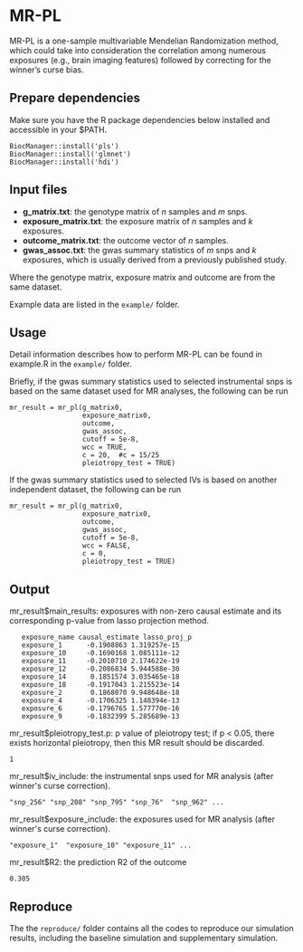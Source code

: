 # MR-PL
MR-PL is a one-sample multivariable Mendelian Randomization method, which could take into consideration the correlation among numerous exposures (e.g., brain imaging features) followed by correcting for the winner’s curse bias.
## Prepare dependencies
Make sure you have the R package dependencies below installed and accessible in your $PATH.   

`BiocManager::install('pls')`  
`BiocManager::install('glmnet')`  
`BiocManager::install('hdi')`  
## Input files
* __g_matrix.txt__:  the genotype matrix of *n* samples and *m* snps.   
* __exposure_matrix.txt__:  the exposure matrix of *n* samples and *k* exposures.    
* __outcome_matrix.txt__:  the outcome vector of *n* samples.    
* __gwas_assoc.txt__:  the gwas summary statistics of *m* snps and *k* exposures, which is usually derived from a previously published study.  
 
Where the genotype matrix, exposure matrix and outcome are from the same dataset.  

Example data are listed in the `example/` folder.
## Usage
Detail information describes how to perform MR-PL can be found in example.R in the `example/` folder.  
   
Briefly, if the gwas summary statistics used to selected instrumental snps is based on the same dataset used for MR analyses, the following can be run
```
mr_result = mr_pl(g_matrix0, 
                  exposure_matrix0, 
                  outcome, 
                  gwas_assoc, 
                  cutoff = 5e-8, 
                  wcc = TRUE, 
                  c = 20,  #c = 15/25
                  pleiotropy_test = TRUE)
```
If the gwas summary statistics used to selected IVs is based on another independent dataset, the following can be run  
```
mr_result = mr_pl(g_matrix0, 
                  exposure_matrix0, 
                  outcome, 
                  gwas_assoc, 
                  cutoff = 5e-8, 
                  wcc = FALSE, 
                  c = 0, 
                  pleiotropy_test = TRUE)
```    
## Output
mr_result$main_results: exposures with non-zero causal estimate and its corresponding p-value from lasso projection method.
```  
   exposure_name causal_estimate lasso_proj_p
   exposure_1      -0.1908863 1.319257e-15
   exposure_10     -0.1690168 1.085111e-12
   exposure_11     -0.2010710 2.174622e-19
   exposure_12     -0.2086834 5.944588e-30
   exposure_14      0.1851574 3.035465e-18
   exposure_18     -0.1917043 1.215523e-14
   exposure_2       0.1868070 9.948648e-18
   exposure_4      -0.1706325 1.148394e-13
   exposure_6      -0.1796765 1.577770e-16
   exposure_9      -0.1832399 5.285689e-13
```    
mr_result$pleiotropy_test.p: p value of pleiotropy test; if p < 0.05, there exists horizontal pleiotropy, then this MR result should be discarded.
```    
1
```    
mr_result$iv_include: the instrumental snps used for MR analysis (after winner's curse correction).
```    
"snp_256" "snp_208" "snp_795" "snp_76"  "snp_962" ...
```    
mr_result$exposure_include: the exposures used for MR analysis (after winner's curse correction).
```    
"exposure_1"  "exposure_10" "exposure_11" ...
```
mr_result$R2: the prediction R2 of the outcome
```
0.305
```
## Reproduce
The the `reproduce/` folder contains all the codes to reproduce our simulation results, including the baseline simulation and supplementary simulation.

